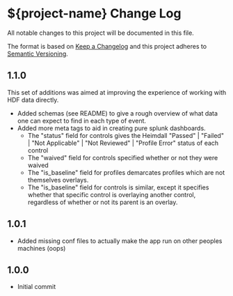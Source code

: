 # ${project-name} Change Log

All notable changes to this project will be documented in this file.

The format is based on [Keep a Changelog](http://keepachangelog.com/) and this project adheres to [Semantic Versioning](http://semver.org/).

## 1.1.0

This set of additions was aimed at improving the experience of working with HDF data directly.

- Added schemas (see README) to give a rough overview of what data one can expect to find in each type of event.
- Added more meta tags to aid in creating pure splunk dashboards.
  - The "status" field for controls gives the Heimdall "Passed" | "Failed" | "Not Applicable" | "Not Reviewed" | "Profile Error" status of each control
  - The "waived" field for controls specified whether or not they were waived
  - The "is_baseline" field for profiles demarcates profiles which are not themselves overlays.
  - The "is_baseline" field for controls is similar, except it specifies whether that specific control is overlaying another control, regardless of whether or not its parent is an overlay.

## 1.0.1

- Added missing conf files to actually make the app run on other peoples machines (oops)

## 1.0.0

- Initial commit